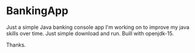 # BankingApp

Just a simple Java banking console app I'm working on to improve my java skills over time. Just simple download and run.
Buill with openjdk-15.

Thanks.
